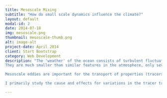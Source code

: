 ```yaml
---
title: Mesoscale Mixing
subtitle: "How do small scale dynamics influence the climate?"
layout: default
modal-id: 2
date: 2014-07-18
img: mesoscale.png
thumbnail: mesoscale-thumb.png
alt: image-alt
project-date: April 2014
client: Start Bootstrap
category: Web Development
description: "The 'weather' of the ocean consists of turbulent fluctuations of velocities, just like in the atmosphere. The 'storm systems' of the ocean are called mesoscale eddies.
They are much smaller than similar features in the atmosphere, only several hundred kilometers across, which makes it really hard to observe them and many modern climate and earth system models cannot resolve this process properly.

Mesoscale eddies are important for the transport of properties (tracers) like heat, salt, carbon and nutrients.

I primarily study the cause and effects for variations in the tracer transport and how such variations influence the climate system as a whole."

---
```

